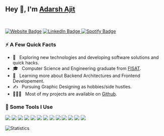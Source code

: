 <h2>Hey 👋, I'm <a href="https://adarshajit.netlify.app/">Adarsh Ajit</a></h2>
<br/>
<div align="left"> 
<p>
<a href="https://adarshajit.me">
<img src="https://img.shields.io/badge/-Portfolio-4E69C8?style=flat-square&amp;labelColor=4E69C8&amp;logo=Firefox&amp;link=https://adarshajit.netlify.app/" alt="Website Badge"></a>

<a href="https://www.linkedin.com/in/adarsh-ajit-2aaa5b1a5/">
<img src="https://img.shields.io/badge/-@adarshajit-0077B5?style=flat-square&amp;labelColor=0077B5&amp;logo=LinkedIn&amp;link=https://www.linkedin.com/in/adarsh-ajit-2aaa5b1a5/" alt="LinkedIn Badge">
</a>


<a href="https://open.spotify.com/user/eci71pqsbzrihn86wed0q5r4w?si=1OjxnadTTuWq1HJHesKvMw">
<img src="https://img.shields.io/badge/-@adarsh_ajit-1ED760?style=flat-square&amp;labelColor=fff&amp;logo=Spotify&amp;link=https://open.spotify.com/user/eci71pqsbzrihn86wed0q5r4w?si=1OjxnadTTuWq1HJHesKvMw" alt="Spotify Badge">
</a>
</p>

  <h3>⚡️ A Few Quick Facts</h3>

- 🤔 &nbsp; Exploring new technologies and developing software solutions and quick hacks.
- 🎓 &nbsp; Computer Science and Engineering graduate from <a href="https://www.fisat.ac.in/">FISAT</a>.
- 🌱 &nbsp; Learning more about Backend Architectures and Frontend Developement.
- ✍️ &nbsp; Pursuing Graphic Designing as hobbies/side hustles.
- 👨🏻‍💻 &nbsp; Most of my projects are available on <a href="https://github.com/adarshajit">Github</a>.</li>

</div>

<div>
  <h3> 🚀 Some Tools I Use </h3>
  
![](https://img.shields.io/badge/HTML5-E34F26?style=for-the-badge&logo=html5&logoColor=white)
![](https://img.shields.io/badge/JavaScript-F7DF1E?style=for-the-badge&logo=javascript&logoColor=black)
![](https://img.shields.io/badge/Node.js-43853D?style=for-the-badge&logo=node.js&logoColor=white)
![](https://img.shields.io/badge/CSS3-1572B6?style=for-the-badge&logo=css3&logoColor=white)
![](https://img.shields.io/badge/Markdown-000000?style=for-the-badge&logo=markdown&logoColor=white)
![](https://img.shields.io/badge/Express.js-404D59?style=for-the-badge)
![](https://img.shields.io/badge/React-20232A?style=for-the-badge&logo=react&logoColor=61DAFB)
![](https://img.shields.io/badge/Tailwind_CSS-38B2AC?style=for-the-badge&logo=tailwind-css&logoColor=white)
![](https://img.shields.io/badge/Bootstrap-563D7C?style=for-the-badge&logo=bootstrap&logoColor=white)
![](https://img.shields.io/badge/Netlify-00C7B7?style=for-the-badge&logo=netlify&logoColor=white)
![](https://img.shields.io/badge/MongoDB-4EA94B?style=for-the-badge&logo=mongodb&logoColor=white)
![](https://img.shields.io/badge/Google_Cloud-4285F4?style=for-the-badge&logo=google-cloud&logoColor=white)
![](https://img.shields.io/badge/figma-0AC97F?style=for-the-badge&logo=figma&logoColor=white)

  <img align="center" src="https://github-readme-stats.vercel.app/api?username=adarshajit&show_icons=true&title_color=fff&icon_color=79ff97&text_color=9f9f9f&bg_color=151515" alt="Statistics"/>
 

</div>

